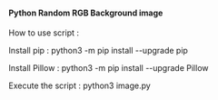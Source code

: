 <h4>Python Random RGB Background image</h4>
<p>How to use script : <p>
<p>Install pip : python3 -m pip install --upgrade pip</p>
<p>Install Pillow : python3 -m pip install --upgrade Pillow</p>
<p>Execute the script : python3 image.py</p>